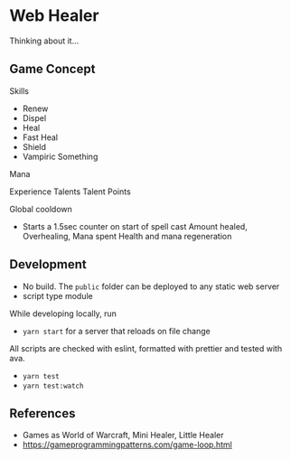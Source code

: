 # Web Healer

Thinking about it...

## Game Concept

Skills
- Renew
- Dispel
- Heal
- Fast Heal
- Shield
- Vampiric Something

Mana

Experience
Talents
Talent Points

Global cooldown
- Starts a 1.5sec counter on start of spell cast
Amount healed, Overhealing, Mana spent
Health and mana regeneration

## Development

- No build. The `public` folder can be deployed to any static web server
- script type module

While developing locally, run 

- `yarn start` for a server that reloads on file change

All scripts are checked with eslint, formatted with prettier and tested with ava.

- `yarn test`
- `yarn test:watch`

## References

- Games as World of Warcraft, Mini Healer, Little Healer
- https://gameprogrammingpatterns.com/game-loop.html
